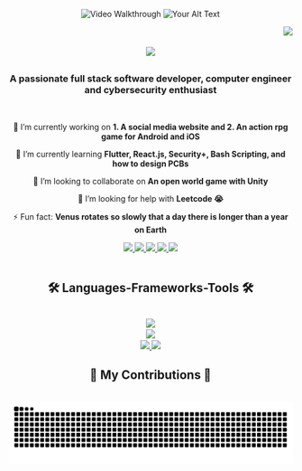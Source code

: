 <p align="center">
  <img src="https://media4.giphy.com/media/v1.Y2lkPTc5MGI3NjExMWtlcmVnMXNic3hoMjNmN2hqbjYzbnNubThwODc0ZzdseHhoaTg3aiZlcD12MV9pbnRlcm5hbF9naWZfYnlfaWQmY3Q9Zw/6v8Eh5MHAl7WP9A78Z/giphy.gif" alt="Video Walkthrough" height="250px">
  <img src="https://i.imgur.com/0vgmLsY.gif" alt="Your Alt Text" height="250px" width="250px"> 
</p>

<img align="right" src="https://visitor-badge.laobi.icu/badge?page_id=BengalPirate.BengalPirate" />

<h1 align="center">
  <a href="https://git.io/typing-svg">
    <img src="https://readme-typing-svg.herokuapp.com/?font=Righteous&size=35&center=true&vCenter=true&width=500&height=70&duration=4000&lines=Hi+There!+👋;" />
  </a>
</h1>

<h3 align="center">A passionate full stack software developer, computer engineer and cybersecurity enthusiast</h3>

<br/>

<div align="center">

 🔭 I’m currently working on **1. A social media website and 2. An action rpg game for Android and iOS**
 
 🌱 I’m currently learning **Flutter, React.js, Security+, Bash Scripting, and how to design PCBs**
 
 👯 I’m looking to collaborate on **An open world game with Unity**
 
 🤔 I’m looking for help with **Leetcode 😭**
  <!-- -- 💬 Ask me about ...              - 📫 How to reach me: ... - 😄 Pronouns: **he/him** -->
 ⚡ Fun fact: **Venus rotates so slowly that a day there is longer than a year on Earth**

</div>

<div align="center">
  <a href="mailto:BengalPirate@proton.me">
    <img src="https://img.shields.io/badge/Protonmail-6C4AFE?style=for-the-badge&logo=protonmail&logoColor=white"/>
  </a>
  <a href="https://www.linkedin.com/in/brandon-newton-519607251/">
    <img src="https://img.shields.io/badge/LinkedIn-0077B5?style=for-the-badge&logo=linkedin&logoColor=white" />
  </a>
  <a href="https://gitlab.com/BengalPirate">
    <img src="https://img.shields.io/badge/Gitlab-E14328?style=for-the-badge&logo=gitlab&logoColor=FF9E1B"/>
  </a>
  <a href="https://bitbucket.org/bengalpirate/workspace/overview/">
    <img src="https://img.shields.io/badge/Bitbucket-0052CC?style=for-the-badge&logo=bitbucket&logoColor=5298FB"/>
  </a>
  <a href="https://www.flux.ai/bengalpirate">
    <img src="https://img.shields.io/badge/Flux.AI-34544C?style=for-the-badge&logo=amazonec2&logoColor=1CFAC2"/>
  </a>
</div>

<br/>

<h2 align="center"> 🛠️ Languages-Frameworks-Tools 🛠️ </h2>
<br/>
<div align="center">
  <a href="https://skillicons.dev">
    <img src="https://skillicons.dev/icons?i=git,py,cpp,java,c,html,css,javascript,kotlin,swift,dart"/><br>
    <img src="https://skillicons.dev/icons?i=figma,vscode,androidstudio,vim,bash,powershell,flutter,fortran,stackoverflow,r"/><br>
    <img src="https://skillicons.dev/icons?i=matlab,react,replit,raspberrypi,tensorflow,arduino,docker"/>
    <img src="https://skillicons.dev/icons?i=godot,unity,unreal,ai,linux"/>
    <!-- <img src="https://skillicons.dev/icons?i=angular,aws,azure,blender,bsd,firebase,mongodb,go,gtk,haskell,jquery,mysql,node.js,php,postgres,rails,ruby,rust,sass,ts,"/>-->
  </a>
</div>

<div align="center">
  <h2> 🐍 My Contributions 🐍</h2>
  <br>
  <img alt="snake eating my contributions" src="https://raw.githubusercontent.com/BengalPirate/BengalPirate/output/github-contribution-grid-snake.svg"/>

  <br/><br/><br/>
</div>






















